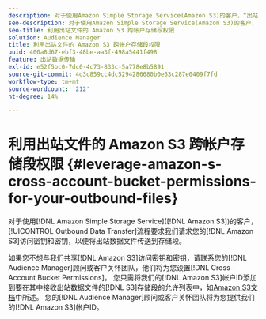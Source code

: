 ```yaml
---
description: 对于使用Amazon Simple Storage Service(Amazon S3)的客户，“出站数据传输”流程要求我们请求您的Amazon S3访问密钥和密钥，以便将出站数据文件交付到存储段。
seo-description: 对于使用Amazon Simple Storage Service(Amazon S3)的客户，“出站数据传输”流程要求我们请求您的Amazon S3访问密钥和密钥，以便将出站数据文件交付到存储段。
seo-title: 利用出站文件的 Amazon S3 跨帐户存储段权限
solution: Audience Manager
title: 利用出站文件的 Amazon S3 跨帐户存储段权限
uuid: 400a8d67-ebf3-48be-aa3f-498a5441f498
feature: 出站数据传输
exl-id: e52f5bc0-7dc0-4c73-833c-5a778e8b5891
source-git-commit: 4d3c859cc4dc5294286680b0e63c287e0409f7fd
workflow-type: tm+mt
source-wordcount: '212'
ht-degree: 14%

---
```


# 利用出站文件的 Amazon S3 跨帐户存储段权限 {#leverage-amazon-s-cross-account-bucket-permissions-for-your-outbound-files}

对于使用[!DNL Amazon Simple Storage Service]([!DNL Amazon S3])的客户，[!UICONTROL Outbound Data Transfer]流程要求我们请求您的[!DNL Amazon S3]访问密钥和密钥，以便将出站数据文件传送到存储段。

如果您不想与我们共享[!DNL Amazon S3]访问密钥和密钥，请联系您的[!DNL Audience Manager]顾问或客户关怀团队，他们将为您设置[!DNL Cross-Account Bucket Permissions]。 您只需将我们的[!DNL Amazon S3]帐户ID添加到要在其中接收出站数据文件的[!DNL S3]存储段的允许列表中，如[Amazon S3文档](https://docs.aws.amazon.com/AmazonS3/latest/dev/example-walkthroughs-managing-access-example2.html)中所述。 您的[!DNL Audience Manager]顾问或客户关怀团队将为您提供我们的[!DNL Amazon S3]帐户ID。

